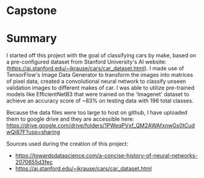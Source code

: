 # Capstone

# Summary
  I started off this project with the goal of classifying cars by make, based on a pre-configured dataset from Stanford University's AI website: (https://ai.stanford.edu/~jkrause/cars/car_dataset.html). I made use of TensorFlow's Image Data Generator to transform the images into matrices of pixel data, created a convolutional neural network to classify unseen validation images to different makes of car. I was able to utilize pre-trained models like EfficientNetB3 that were trained on the 'Imagenet' dataset to achieve an accuracy score of ~83% on testing data with 196 total classes.


Because the data files were too large to host on github, I have uploaded them to google drive and they are accessible here:
https://drive.google.com/drive/folders/1PWeqPVxf_QM2AWAfxnwGs0tCudwQi87F?usp=sharing

Sources used during the creation of this project:

- https://towardsdatascience.com/a-concise-history-of-neural-networks-2070655d3fec
- https://ai.stanford.edu/~jkrause/cars/car_dataset.html
